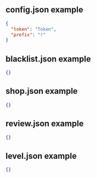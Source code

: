 ## config.json example
```json
{
  "token": "Token",
  "prefix": "!"
}
```

## blacklist.json example
```json
{}
```

## shop.json example
```json
{}
```

## review.json example
```json
{}
```

## level.json example
```json
{}